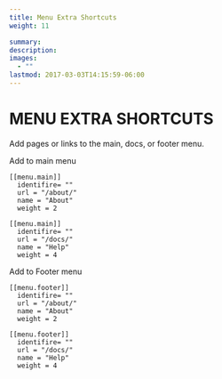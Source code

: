 ```yaml
---
title: Menu Extra Shortcuts
weight: 11

summary:
description: 
images: 
  - ""
lastmod: 2017-03-03T14:15:59-06:00
---
```


# MENU EXTRA SHORTCUTS

Add pages or links to the main, docs, or footer menu.

Add to main menu

```
[[menu.main]]
  identifire= ""
  url = "/about/"
  name = "About"
  weight = 2

[[menu.main]]
  identifire= ""
  url = "/docs/"
  name = "Help"
  weight = 4
```

Add to Footer menu 

```
[[menu.footer]]
  identifire= ""
  url = "/about/"
  name = "About"
  weight = 2

[[menu.footer]]
  identifire= ""
  url = "/docs/"
  name = "Help"
  weight = 4
```

<!-- You can define additional menu entries or shortcuts in the navigation menu without any link to content.

## Basic configuration

Edit the website configuration `config.toml` and add a `[[menu.shortcuts]]` entry for each link your want to add.

Example from the current website:


    [[menu.shortcuts]] 
    name = "<i class='fab fa-github'></i> Github repo"
    identifier = "ds"
    url = "https://github.com/matcornic/docco"
    weight = 10

    [[menu.shortcuts]]
    name = "<i class='fas fa-camera'></i> Showcases"
    url = "/showcase"
    weight = 11

    [[menu.shortcuts]]
    name = "<i class='fas fa-bookmark'></i> Hugo Documentation"
    identifier = "hugodoc"
    url = "https://gohugo.io/"
    weight = 20

    [[menu.shortcuts]]
    name = "<i class='fas fa-bullhorn'></i> Credits"
    url = "/credits"
    weight = 30


By default, shortcuts are preceded by a title. This title can be disabled by setting `disableShortcutsTitle=true`. 

However, if you want to keep the title but change its value, it can be overriden by changing your local i18n translation string configuration.

For example, in your local `i18n/en.toml` file, add the following content

    [Shortcuts-Title]
    other = "<Your value>"


Read more about [hugo menu](https://gohugo.io/extras/menus/) and hugo [i18n translation strings](https://gohugo.io/content-management/multilingual/#menus) -->